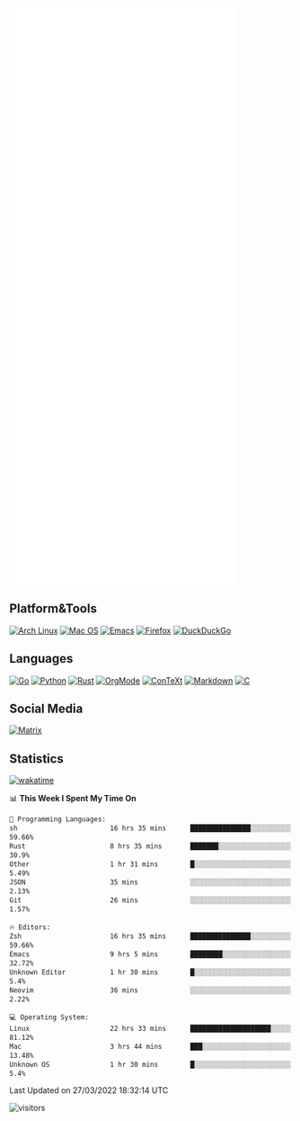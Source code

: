 ![Metrics](https://github.com/SteamedFish/SteamedFish/blob/master/github-metrics.svg)

## Platform&Tools

[![Arch Linux](https://img.shields.io/badge/ArchLinux-1793D1?logo=arch-linux&logoColor=fff&style=flat-square)](https://archlinux.org/)
[![Mac OS](https://img.shields.io/badge/MacOS-000000?style=flat-square&logo=macos&logoColor=F0F0F0)](https://www.apple.com/macos/)
[![Emacs](https://img.shields.io/badge/Emacs-%237F5AB6.svg?&style=flat-square&logo=gnu-emacs&logoColor=white)](https://www.gnu.org/software/emacs/)
[![Firefox](https://img.shields.io/badge/Firefox-FF7139?style=flat-square&logo=Firefox-Browser&logoColor=white)](https://firefox.com/)
[![DuckDuckGo](https://img.shields.io/badge/DuckDuckGo-DE5833?style=flat-square&logo=DuckDuckGo&logoColor=white)](https://duckduckgo.com/)

## Languages

[![Go](https://img.shields.io/badge/Golang-%2300ADD8.svg?style=flat-square&logo=go&logoColor=white)](https://golang.org/)
[![Python](https://img.shields.io/badge/Python-3670A0?style=flat-square&logo=python&logoColor=ffdd54)](https://www.python.org/)
[![Rust](https://img.shields.io/badge/Rust-%23000000.svg?style=flat-square&logo=rust&logoColor=white)](https://www.rust-lang.org/)
[![OrgMode](https://img.shields.io/badge/OrgMode-%23000000.svg?style=flat-square&logo=org&logoColor=white)](https://orgmode.org/)
[![ConTeXt](https://img.shields.io/badge/ConTeXt-%23008080.svg?style=flat-square&logo=latex&logoColor=white)](https://contextgarden.net/)
[![Markdown](https://img.shields.io/badge/MarkDown-%23000000.svg?style=flat-square&logo=markdown&logoColor=white)](https://daringfireball.net/projects/markdown/)
[![C](https://img.shields.io/badge/C-%2300599C.svg?style=flat-square&logo=c&logoColor=white)](https://www.iso.org/standard/74528.html)

## Social Media

[![Matrix](https://img.shields.io/badge/SteamedFish-2CA5E0?style=social&logo=matrix&logoColor=black)](https://matrix.to/#/@i:steamedfish.org)

## Statistics
[![wakatime](https://wakatime.com/badge/user/168280d6-fcf2-4b4f-ad3a-dc4612f35b38.svg)](https://wakatime.com/@168280d6-fcf2-4b4f-ad3a-dc4612f35b38)

<!--START_SECTION:waka-->
📊 **This Week I Spent My Time On** 

```text
💬 Programming Languages: 
sh                       16 hrs 35 mins      ███████████████░░░░░░░░░░   59.66% 
Rust                     8 hrs 35 mins       ███████░░░░░░░░░░░░░░░░░░   30.9% 
Other                    1 hr 31 mins        █░░░░░░░░░░░░░░░░░░░░░░░░   5.49% 
JSON                     35 mins             ░░░░░░░░░░░░░░░░░░░░░░░░░   2.13% 
Git                      26 mins             ░░░░░░░░░░░░░░░░░░░░░░░░░   1.57%

🔥 Editors: 
Zsh                      16 hrs 35 mins      ███████████████░░░░░░░░░░   59.66% 
Emacs                    9 hrs 5 mins        ████████░░░░░░░░░░░░░░░░░   32.72% 
Unknown Editor           1 hr 30 mins        █░░░░░░░░░░░░░░░░░░░░░░░░   5.4% 
Neovim                   36 mins             ░░░░░░░░░░░░░░░░░░░░░░░░░   2.22%

💻 Operating System: 
Linux                    22 hrs 33 mins      ████████████████████░░░░░   81.12% 
Mac                      3 hrs 44 mins       ███░░░░░░░░░░░░░░░░░░░░░░   13.48% 
Unknown OS               1 hr 30 mins        █░░░░░░░░░░░░░░░░░░░░░░░░   5.4%

```


 Last Updated on 27/03/2022 18:32:14 UTC
<!--END_SECTION:waka-->

![visitors](https://visitor-badge.laobi.icu/badge?page_id=SteamedFish.SteamedFish)
